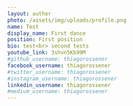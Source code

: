 ```yaml
---
layout: author
photo: /assets/img/uploads/profile.png
name: Test
display_name: First dance
position: First position
bio: test<br> second tests
youtube_link: 3shvn5Kb99M
#github_username: thiagorossener
facebook_username: thiagorossener
#twitter_username: thiagorossener
#instagram_username: thiagorossener
linkedin_username: thiagorossener
#medium_username: thiagorossener
---
```

